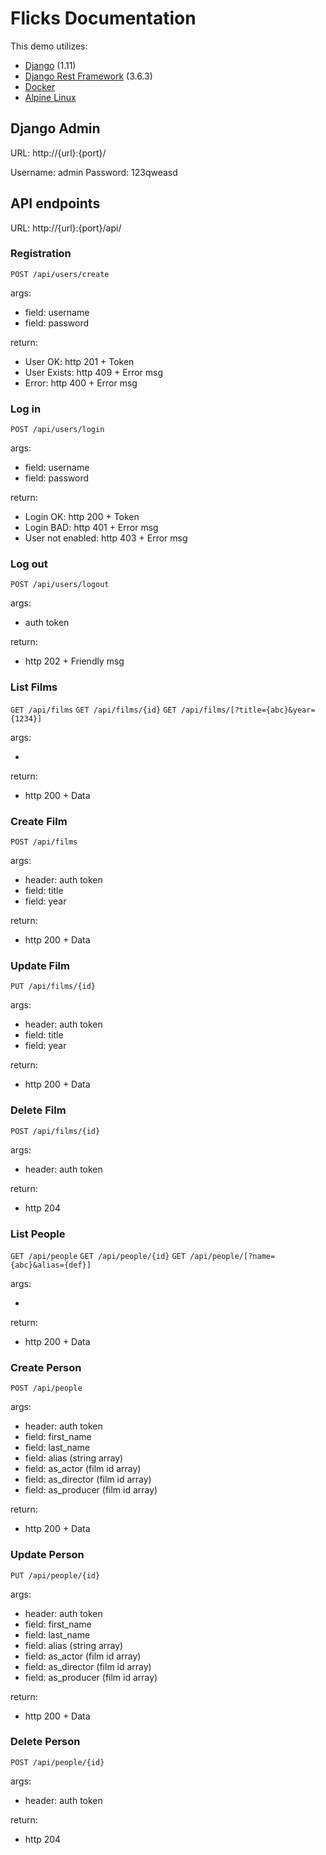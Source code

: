 # Flicks Documentation

This demo utilizes:

* [Django](https://www.djangoproject.com/) (1.11)
* [Django Rest Framework](http://www.django-rest-framework.org/) (3.6.3)
* [Docker](https://www.docker.com/)
* [Alpine Linux](https://www.alpinelinux.org/)

## Django Admin

URL: http://{url}:{port}/

Username: admin
Password: 123qweasd

## API endpoints

URL: http://{url}:{port}/api/

### Registration

`POST /api/users/create`

args:

* field: username
* field: password

return:

* User OK: http 201 + Token
* User Exists: http 409 + Error msg
* Error: http 400 + Error msg

### Log in

`POST /api/users/login`

args:

* field: username
* field: password

return:

* Login OK: http 200 + Token
* Login BAD: http 401 + Error msg
* User not enabled: http 403 + Error msg

### Log out

`POST /api/users/logout`

args:

* auth token

return:

* http 202 + Friendly msg

### List Films

`GET /api/films`
`GET /api/films/{id}`
`GET /api/films/[?title={abc}&year={1234}]`

args:

*

return:

* http 200 + Data

### Create Film

`POST /api/films`

args:

* header: auth token
* field: title
* field: year

return:

* http 200 + Data

### Update Film

`PUT /api/films/{id}`

args:

* header: auth token
* field: title
* field: year

return:

* http 200 + Data

### Delete Film

`POST /api/films/{id}`

args:

* header: auth token

return:

* http 204

### List People

`GET /api/people`
`GET /api/people/{id}`
`GET /api/people/[?name={abc}&alias={def}]`

args:

*

return:

* http 200 + Data

### Create Person

`POST /api/people`

args:

* header: auth token
* field: first_name
* field: last_name
* field: alias (string array)
* field: as_actor (film id array)
* field: as_director (film id array)
* field: as_producer (film id array)

return:

* http 200 + Data

### Update Person

`PUT /api/people/{id}`

args:

* header: auth token
* field: first_name
* field: last_name
* field: alias (string array)
* field: as_actor (film id array)
* field: as_director (film id array)
* field: as_producer (film id array)

return:

* http 200 + Data

### Delete Person

`POST /api/people/{id}`

args:

* header: auth token

return:

* http 204
